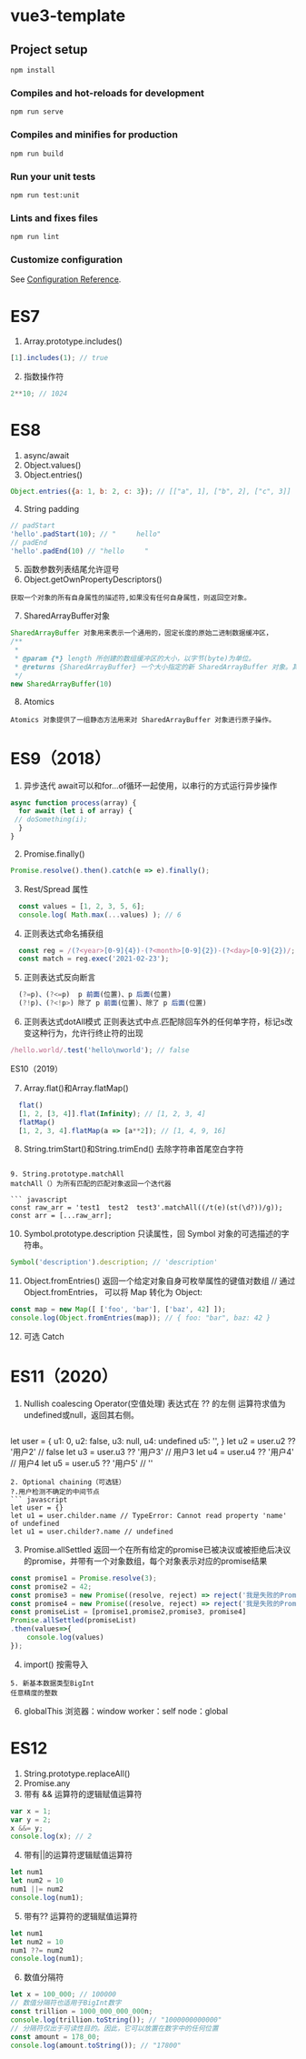 # vue3-template

## Project setup
```
npm install
```

### Compiles and hot-reloads for development
```
npm run serve
```

### Compiles and minifies for production
```
npm run build
```

### Run your unit tests
```
npm run test:unit
```

### Lints and fixes files
```
npm run lint
```

### Customize configuration
See [Configuration Reference](https://cli.vuejs.org/config/).





# ES7
1. Array.prototype.includes()

``` javascript
[1].includes(1); // true

```
2. 指数操作符
``` javascript
2**10; // 1024

```

# ES8

1. async/await
2. Object.values()
3. Object.entries()
``` javascript
Object.entries({a: 1, b: 2, c: 3}); // [["a", 1], ["b", 2], ["c", 3]]

```
4. String padding
``` javascript
// padStart
'hello'.padStart(10); // "     hello"
// padEnd
'hello'.padEnd(10) // "hello     "

```
5. 函数参数列表结尾允许逗号
6. Object.getOwnPropertyDescriptors()
``` 
获取一个对象的所有自身属性的描述符,如果没有任何自身属性，则返回空对象。
```
7. SharedArrayBuffer对象

```javascript
SharedArrayBuffer 对象用来表示一个通用的，固定长度的原始二进制数据缓冲区，
/**
 * 
 * @param {*} length 所创建的数组缓冲区的大小，以字节(byte)为单位。  
 * @returns {SharedArrayBuffer} 一个大小指定的新 SharedArrayBuffer 对象。其内容被初始化为 0。
 */
new SharedArrayBuffer(10)

```
8. Atomics
``` 
Atomics 对象提供了一组静态方法用来对 SharedArrayBuffer 对象进行原子操作。

```

# ES9（2018）

1. 异步迭代
    await可以和for...of循环一起使用，以串行的方式运行异步操作

  ``` javascript
  async function process(array) {
    for await (let i of array) {
   // doSomething(i);
    }
  }
  ```

2. Promise.finally()

  ``` javascript
  Promise.resolve().then().catch(e => e).finally();
  ```

  

3. Rest/Spread 属性
``` javascript
  const values = [1, 2, 3, 5, 6];
  console.log( Math.max(...values) ); // 6
```

4. 正则表达式命名捕获组

``` javascript
  const reg = /(?<year>[0-9]{4})-(?<month>[0-9]{2})-(?<day>[0-9]{2})/;
  const match = reg.exec('2021-02-23');
```

5. 正则表达式反向断言

``` javascript
  (?=p)、(?<=p)  p 前面(位置)、p 后面(位置)
  (?!p)、(?<!p>) 除了 p 前面(位置)、除了 p 后面(位置)
```

6. 正则表达式dotAll模式
    正则表达式中点.匹配除回车外的任何单字符，标记s改变这种行为，允许行终止符的出现

  ``` javascript
  /hello.world/.test('hello\nworld'); // false
  ```
  ES10（2019）

7. Array.flat()和Array.flatMap()

``` javascript
  flat()
  [1, 2, [3, 4]].flat(Infinity); // [1, 2, 3, 4]
  flatMap()
  [1, 2, 3, 4].flatMap(a => [a**2]); // [1, 4, 9, 16]
```

8. String.trimStart()和String.trimEnd()
    去除字符串首尾空白字符
  ```

9. String.prototype.matchAll
  matchAll（）为所有匹配的匹配对象返回一个迭代器
  
  ``` javascript
  const raw_arr = 'test1  test2  test3'.matchAll((/t(e)(st(\d?))/g));
  const arr = [...raw_arr];
  ```

10. Symbol.prototype.description
    只读属性，回 Symbol 对象的可选描述的字符串。

  ``` javascript
  Symbol('description').description; // 'description'
  ```

11. Object.fromEntries()
      返回一个给定对象自身可枚举属性的键值对数组
      // 通过 Object.fromEntries， 可以将 Map 转化为 Object:

   ``` javascript
   const map = new Map([ ['foo', 'bar'], ['baz', 42] ]);
   console.log(Object.fromEntries(map)); // { foo: "bar", baz: 42 }
   ```

12. 可选 Catch
# ES11（2020）

1. Nullish coalescing Operator(空值处理)
   表达式在 ?? 的左侧 运算符求值为undefined或null，返回其右侧。
   
   ``` javascript

let user = {
    u1: 0,
    u2: false,
    u3: null,
    u4: undefined
    u5: '',
}
let u2 = user.u2 ?? '用户2'  // false
let u3 = user.u3 ?? '用户3'  // 用户3
let u4 = user.u4 ?? '用户4'  // 用户4
let u5 = user.u5 ?? '用户5'  // ''
```
2. Optional chaining（可选链）
?.用户检测不确定的中间节点
​``` javascript
let user = {}
let u1 = user.childer.name // TypeError: Cannot read property 'name' of undefined
let u1 = user.childer?.name // undefined
```
3. Promise.allSettled
返回一个在所有给定的promise已被决议或被拒绝后决议的promise，并带有一个对象数组，每个对象表示对应的promise结果

``` javascript
const promise1 = Promise.resolve(3);
const promise2 = 42;
const promise3 = new Promise((resolve, reject) => reject('我是失败的Promise_1'));
const promise4 = new Promise((resolve, reject) => reject('我是失败的Promise_2'));
const promiseList = [promise1,promise2,promise3, promise4]
Promise.allSettled(promiseList)
.then(values=>{
    console.log(values)
});
```
4. import()
按需导入
```
5. 新基本数据类型BigInt
任意精度的整数
```
6. globalThis
浏览器：window
worker：self
node：global

# ES12
1. String.prototype.replaceAll()
2. Promise.any
3. 带有 && 运算符的逻辑赋值运算符
``` javascript
var x = 1;
var y = 2;
x &&= y;
console.log(x); // 2

```
4. 带有||的运算符逻辑赋值运算符
``` javascript
let num1
let num2 = 10
num1 ||= num2
console.log(num1);

```
5. 带有?? 运算符的逻辑赋值运算符
``` javascript
let num1
let num2 = 10
num1 ??= num2
console.log(num1);

```
6. 数值分隔符

``` javascript
let x = 100_000; // 100000
// 数值分隔符也适用于BigInt数字
const trillion = 1000_000_000_000n;
console.log(trillion.toString()); // "1000000000000"
// 分隔符仅出于可读性目的。因此，它可以放置在数字中的任何位置
const amount = 178_00;
console.log(amount.toString()); // "17800"


```
